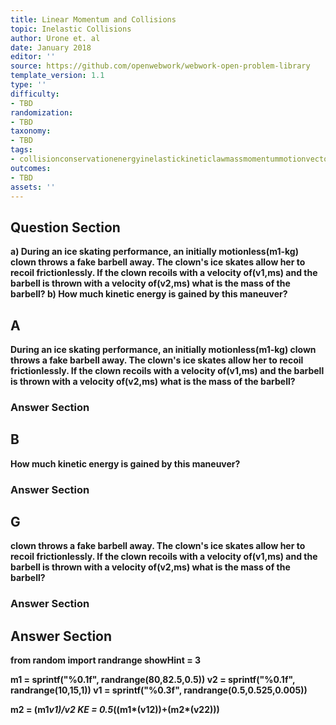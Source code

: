 ```yaml
---
title: Linear Momentum and Collisions
topic: Inelastic Collisions
author: Urone et. al
date: January 2018
editor: ''
source: https://github.com/openwebwork/webwork-open-problem-library
template_version: 1.1
type: ''
difficulty:
- TBD
randomization:
- TBD
taxonomy:
- TBD
tags:
- collisionconservationenergyinelastickineticlawmassmomentummotionvectorvelocity
outcomes:
- TBD
assets: ''
---
```


## Question Section 

<b>
a) During an ice skating performance, an initially motionless(m1-kg) clown throws a fake barbell away. The clown's ice skates allow her to recoil frictionlessly. If the clown recoils with a velocity of(v1,ms) and the barbell is thrown with a velocity of(v2,ms) what is the mass of the barbell? 
b) How much kinetic energy is gained by this maneuver?

## A
During an ice skating performance, an initially motionless(m1-kg) clown throws a fake barbell away. The clown's ice skates allow her to recoil frictionlessly. If the clown recoils with a velocity of(v1,ms) and the barbell is thrown with a velocity of(v2,ms) what is the mass of the barbell? 
### Answer Section
## B
How much kinetic energy is gained by this maneuver?
### Answer Section
## G
clown throws a fake barbell away. The clown's ice skates allow her to recoil frictionlessly. If the clown recoils with a velocity of(v1,ms) and the barbell is thrown with a velocity of(v2,ms) what is the mass of the barbell? 
### Answer Section


## Answer Section

from random import randrange
showHint = 3

m1 = sprintf("%0.1f", randrange(80,82.5,0.5))
v2 = sprintf("%0.1f", randrange(10,15,1))
v1 = sprintf("%0.3f", randrange(0.5,0.525,0.005))

m2 = (m1*v1)/v2
KE = 0.5*((m1*(v1**2))+(m2*(v2**2)))